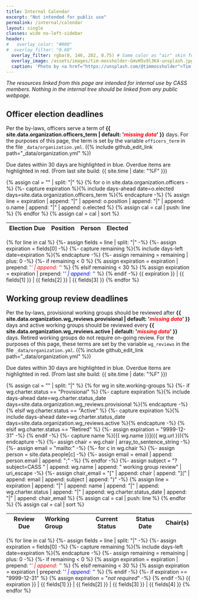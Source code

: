 ```yaml
---
title: Internal Calendar
excerpt: "Not intended for public use"
permalink: /internal/calendar
layout: single
classes: wide no-left-sidebar
header:
#   overlay_color: "#000"
#  overlay_filter: "0.60"
  overlay_filter: rgba(0, 146, 202, 0.75) # Same color as "air" skin footer
  overlay_image: /assets/images/tim-mossholder-GmvH5v9l3K4-unsplash.jpg
  caption: 'Photo by <a href="https://unsplash.com/@timmossholder">Tim Mossholder</a> on <a href="https://unsplash.com/photos/cogs-and-gears-GmvH5v9l3K4">Unsplash</a>'
---
```

*The resources linked from this page are intended for internal use by CASS members. Nothing in the internal tree should be linked from any public webpage.*

## Officer election deadlines

Per the by-laws, officers serve a term of **{{ site.data.organization.officers_term | default: '<em><font color="red">missing data</font></em>' }}** days.
For the purposes of this page, the term is set by the variable `officers_term` in the file `_data/organization.yml`. ({% include github_edit_link path="_data/organization.yml" %})

Due dates within 30 days are highlighted in blue. Overdue items are highlighted in red. (From last site build: {{ site.time | date: "%F" }})

{% assign cal = "" | split: "|" %}
{% for o in site.data.organization.officers -%}
  {%- capture expiration %}{% include days-ahead date=o.elected days=site.data.organization.officers_term %}{% endcapture -%}
  {% assign line = expiration | append: "|" | append: o.position | append: "|" | append: o.name | append: "|" | append: o.elected %}
  {% assign cal = cal | push: line %}
{% endfor %}
{% assign cal = cal | sort %}

| Election Due | Position | Person | Elected
|:-------------|:---------|:-------|:-------
{% for line in cal %}
  {%- assign fields = line | split: "|" -%}
  {%- assign expiration = fields[0] -%}
  {%- capture remaining %}{% include days-left date=expiration %}{% endcapture -%}
  {%- assign remaining = remaining | plus: 0 -%}
  {%- if remaining < 0 %}
    {% assign expiration = expiration | prepend: '<em><font color="red">' | append: '</font></em>' %}
  {% elsif remaining < 30 %}
    {% assign expiration = expiration | prepend: '<em><font color="blue">' | append: '</font></em>' %}
  {% endif -%}
  {{ expiration }} | {{ fields[1] }} | {{ fields[2] }} | {{ fields[3] }}
{% endfor %}

## Working group review deadlines

Per the by-laws, provisional working groups should be reviewed after **{{ site.data.organization.wg_reviews.provisional | default: '<em><font color="red">missing data</font></em>' }}** days and active working groups should be reviewed every **{{ site.data.organization.wg_reviews.active | default: '<em><font color="red">missing data</font></em>' }}** days.  Retired working groups do not require on-going review.
For the purposes of this page, these terms are set by the variable `wg_reviews` in the file `_data/organization.yml`. ({% include github_edit_link path="_data/organization.yml" %})

Due dates within 30 days are highlighted in blue. Overdue items are highlighted in red. (From last site build: {{ site.time | date: "%F" }})

{% assign cal = "" | split: "|" %}
{% for wg in site.working-groups %}
  {%- if wg.charter.status == "Provisional" %}
    {%- capture expiration %}{% include days-ahead date=wg.charter.status_date days=site.data.organization.wg_reviews.provisional %}{% endcapture -%}
  {% elsif wg.charter.status == "Active" %}
    {%- capture expiration %}{% include days-ahead date=wg.charter.status_date days=site.data.organization.wg_reviews.active %}{% endcapture -%}
  {% elsif wg.charter.status == "Retired" %}
    {%- assign expiration = "9999-12-31" -%}
  {% endif -%}
  {%- capture name %}[{{ wg.name }}]({{ wg.url }}){% endcapture -%}
  {%- assign chair = wg.chair | array_to_sentence_string -%}
  {%- assign email = "mailto:" -%}
  {%- for c in wg.chair %}
    {%- assign person = site.data.people[c] -%}
    {%- assign email = email | append: person.email | append: ";" -%}
  {% endfor -%}
  {%- assign subject = "?subject=CASS " | append: wg.name | append: " working group review" | uri_escape -%}
  {%- assign chair_email = "[" | append: chair | append: "](" | append: email | append: subject | append: ")" -%}
  {% assign line = expiration | append: "|" | append: name | append: "|" | append: wg.charter.status | append: "|" | append: wg.charter.status_date | append: "|" | append: chair_email %}
  {% assign cal = cal | push: line %}
{% endfor %}
{% assign cal = cal | sort %}

| Review Due | Working Group | Current Status | Status Date | Chair(s)
|:----------:|:--------------|:--------------:|:-----------:|:--------
{% for line in cal %}
  {%- assign fields = line | split: "|" -%}
  {%- assign expiration = fields[0] -%}
  {%- capture remaining %}{% include days-left date=expiration %}{% endcapture -%}
  {%- assign remaining = remaining | plus: 0 -%}
  {%- if remaining < 0 %}
    {% assign expiration = expiration | prepend: '<em><font color="red">' | append: '</font></em>' %}
  {% elsif remaining < 30 %}
    {% assign expiration = expiration | prepend: '<em><font color="blue">' | append: '</font></em>' %}
  {% endif -%}
  {%- if expiration == "9999-12-31" %}
    {% assign expiration = "<em>not required</em>" -%}
  {% endif -%}
  {{ expiration }} | {{ fields[1] }} | {{ fields[2] }} | {{ fields[3] }} | {{ fields[4] }}
{% endfor %}




